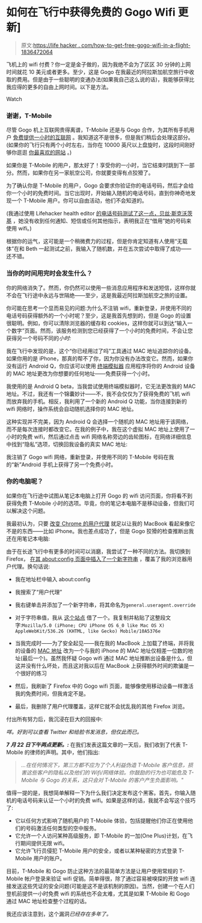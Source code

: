 # 如何在飞行中获得免费的 Gogo Wifi 更新]

> 原文:[https://life hacker . com/how-to-get-free-gogo-wifi-in-a-flight-1836472064](https://lifehacker.com/how-to-get-free-gogo-wifi-during-a-flight-1836472064)

飞机上的 wifi 付费？你一定是金子做的，因为我绝不会为了区区 30 分钟的上网时间就花 10 美元或者更多。至少，这是 Gogo 在我最近的阿拉斯加航空旅行中收取的费用。但是由于一些聪明的变通办法(如果我自己这么说的话)，我能够获得比我应得的更多的自由上网时间。以下是方法。

Watch

### 谢谢，T-Mobile

尽管 Gogo 机上互联网贵得离谱，T-Mobile 还是与 Gogo 合作，为其所有手机用户 [免费提供一小时的互联网](https://support.t-mobile.com/docs/DOC-14943) 。我知道这不是很多，但是我们稍后会处理这部分。(如果你的飞行只有两个小时左右，当你在 10000 英尺以上盘旋时，这段时间刚好够你逛逛 [你最喜欢的网站](https://geoguessr.com/) 。)

如果你是 T-Mobile 的用户，那太好了！享受你的一小时，当它结束时跳到下一部分。然而，如果你在另一家航空公司，你就要变得有点狡猾了。

为了确认你是 T-Mobile 的用户，Gogo 会要求你验证你的电话号码，然后才会给你一个小时的免费时间。当它出现时，开始输入随机的电话号码，直到你神奇地发现一个 T-Mobile 用户。你可以自由活动，他们不会知道的。

(我通过使用 Lifehacker health editor [的电话号码测试了这一点，贝丝·斯克沃茨基](https://kinja.com/bethskw) ，她没有收到任何通知、短信或任何其他指示，表明我正在“借用”她的号码来使用 wifi。)

根据你的运气，这可能是一个稍微费力的过程，但是你肯定知道有人使用“无载体”在和 Beth 一起测试之前，我输入了随机数，并在五次尝试中取得了成功——还不错。

### 当你的时间用完时会发生什么？

你的网络消失了。然而，你仍然可以使用一些消息应用程序和发送短信，这样你就不会在飞行途中永远与世隔绝——至少，这是我最近阿拉斯加航空之旅的设置。

你可能在思考一个显而易见的问题:为什么不注销 wifi，重新登录，并使用不同的电话号码获得额外的一个小时呢？至少，这是我首先想到的，但是 Gogo 的设置很聪明。例如，你可以清除浏览器的缓存和 cookies，这样你就可以到达“输入一个数字”页面。然而，该服务检测到您已经获得了一个小时的免费时间，不会让您获得另一个号码不同的*小时:*

我在飞行中发现的是，这个“你已经用过了吗”工具通过 MAC 地址追踪你的设备。如果你用的是 iPhone，那真的帮不了你，因为你没有办法改变它。然而，如果你没有运行 Android Q，你应该可以使用 [终端模拟器](https://beebom.com/how-change-mac-address-android/) 应用程序将你的 Android 设备的 MAC 地址更改为你想要的任何地址——免费获得一个小时。

我使用的是 Android Q beta，当我尝试使用终端模拟器时，它无法更改我的 MAC 地址。不过，我还有一个锦囊妙计——不，我不会仅仅为了获得免费的飞机 wifi 而放弃我的手机。相反，我利用了一个新的 Android Q 功能，当你连接到新的 wifi 网络时，操作系统会自动随机选择你的 MAC 地址。

这种实现并不完美，因为 Android Q 会选择一个随机的 MAC 地址用于该网络，而不是每次连接时都改变它。在我的例子中，我在这个虚拟 MAC 地址上使用了一小时的免费 wifi，然后通过点击 wifi 网络名称旁边的齿轮图标，在网络详细信息中找到“隐私”选项，切换回我设备的真实 MAC 地址:

我注销了 Gogo wifi 网络，重新登录，并使用不同的 T-Mobile 号码在我的“新”Android 手机上获得了另一个免费小时。

### 你的电脑呢？

如果你在飞行途中试图从笔记本电脑上打开 Gogo 的 wifi 访问页面，你将看不到获得免费 T-Mobile 小时的选项。毕竟，你的笔记本电脑不是移动设备，但我们可以解决这个问题。

我最初认为，只要 [改变 Chrome 的用户代理](https://developers.google.com/web/tools/chrome-devtools/device-mode/override-user-agent) 就足以让我的 MacBook 看起来像它不是的东西——比如 iPhone。我也差点成功了，但是 Gogo 狡猾的检查推断出我还在用笔记本电脑:

由于在长途飞行中有更多的时间可以消磨，我尝试了一种不同的方法。我切换到 Firefox， [在其 about:config 页面中插入了一个新字符串](https://www.reddit.com/r/firefox/comments/bl96xt/can_i_change_the_user_agent_on_firefox/emnm9qk/) ，覆盖了我的浏览器用户代理。换句话说:

*   我在地址栏中输入 about:config
*   我搜索了“用户代理”
*   我右键单击并添加了一个新字符串，将其命名为`general.useragent.override`
*   对于字符串值，我从 [这个站点](https://udger.com/resources/ua-list/browser-detail?browser=Safari%20mobile) 借了一个。我复制并粘贴了这整段文字:`Mozilla/5.0 (iPhone; CPU iPhone OS 6_0 like Mac OS X) AppleWebKit/536.26 (KHTML, like Gecko) Mobile/10A5376e`

*   当我完成时——为了安全起见——我在我的 MacBook 上加载了终端，并将我的设备的 [MAC 地址](http://blog.mmone.de/2019/05/13/how-to-change-a-mac-address-on-osx/) 改为一个与我的 iPhone 的 MAC 地址仅相差一位数的地址(最后一个)。虽然我怀疑 Gogo wifi 通过 MAC 地址推断出设备是什么，但这并没有什么坏处，而且这对我以后在 MacBook 上获得额外时间的欺骗是一个很好的练习
*   然后，我刷新了 Firefox 中的 Gogo wifi 页面，能够像使用移动设备一样激活我的免费时间，但我肯定不是。

*   最后，我删除了用户代理覆盖，这样它就不会扰乱我的其他 Firefox 浏览。

付出所有努力后，我沉浸在巨大的回报中:

*咩。好到可以查看 Twitter 和给脸书发消息，但仅此而已。*

***7 月 22 日下午两点更新。:*** 在我们发表这篇文章的一天后，我们收到了代表 T-Mobile 的律师的声明。其中，他们指出:

> *...在任何情况下，第三方都不应为了个人利益伪造 T-Mobile 客户信息，损害这些客户的隐私以及他们的 Wifi/网络体验。你鼓励的行为也可能危及 T-Mobile 与 Gogo 的关系，这只会对 T-Mobile 的客户产生负面影响。"*

值得一提的是，我想简单解释一下为什么我们决定发布这个黑客。首先，你输入随机的电话号码来认证一个小时的免费 wifi。如果是这样的话，我就不会写这个技巧了:

*   它以任何方式影响了随机用户的 T-Mobile 体验，包括提醒他们你正在使用他们的号码激活任何类型的空中服务。
*   它允许一个人访问某种高级服务，即 T-Mobile 的一加(One Plus)计划，在飞行期间提供无限 wifi。
*   它允许飞行员侵犯 T-Mobile 用户的安全，或者以某种秘密的方式登录 T-Mobile 用户的账户。

目前，T-Mobile 和 Gogo 防止这种方法的最简单方法是让用户使用常规的 T-Mobile 帐户登录来验证 wifi 促销。简单得很，除了通过容易被嗅探的开放 wifi 连接发送这些凭证的安全问题(可能是这不是该机制的原因)。当然，创建一个在人们登机前提供一小时免费 wifi 的系统也不会太难，尤其是如果 T-Mobile 和 Gogo 通过 MAC 地址检查整个过程的话。

我还应该注意到，这个漏洞[](https://www.reddit.com/r/tmobile/comments/63njzu/yay_free_inflight_wifi/)*已经存在多年了。*